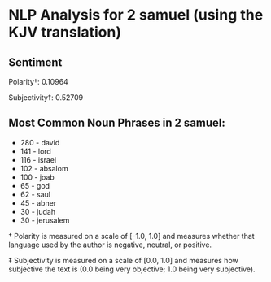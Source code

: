 # NLP Analysis for 2 samuel (using the KJV translation)

## Sentiment

Polarity†: 0.10964

Subjectivity‡: 0.52709

## Most Common Noun Phrases in 2 samuel:

 * 280	-  david
 * 141	-  lord
 * 116	-  israel
 * 102	-  absalom
 * 100	-  joab
 * 65	-  god
 * 62	-  saul
 * 45	-  abner
 * 30	-  judah
 * 30	-  jerusalem


† Polarity is measured on a scale of [-1.0, 1.0] and measures whether that language used by the author is negative, neutral, or positive.

‡ Subjectivity is measured on a scale of [0.0, 1.0] and measures how subjective the text is (0.0 being very objective; 1.0 being very subjective).
